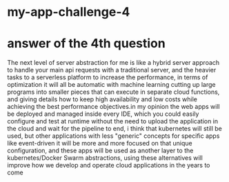 # my-app-challenge-4





# answer of the 4th question
The next level of server abstraction for me is like a hybrid server approach to handle your main api requests with a traditional server, and the heavier tasks to a serverless platform to increase the performance,
in terms of optimization it will all be automatic with machine learning cutting up large programs into smaller pieces that can execute in separate cloud functions, and giving details how to keep high availability and low costs while achieving the best performance objectives.in my opinion the web apps will be deployed and managed inside every IDE, which you could easily configure and test at runtime without the need to upload the application in the cloud and wait for the pipeline to end, i think that kubernetes will still be used, but other applications with less "generic" concepts for specific apps like event-driven it will be more and more focused on that unique configuration,
and these apps will be used as another layer to the kubernetes/Docker Swarm abstractions, using these alternatives will improve how we develop and operate cloud applications in the years to come
